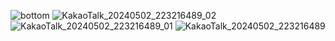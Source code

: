 ![bottom](https://github.com/CopikProjeckId/TstoryFrontend/assets/104090722/310c5eae-e682-4b44-8ac2-12faf975aeff)
![KakaoTalk_20240502_223216489_02](https://github.com/CopikProjeckId/TstoryFrontend/assets/104090722/1b7a38eb-f82e-4059-8ea4-2b5aac1dd65f)
![KakaoTalk_20240502_223216489_01](https://github.com/CopikProjeckId/TstoryFrontend/assets/104090722/d66a1364-a53f-47c8-80ba-b89e6c8e4c7c)
![KakaoTalk_20240502_223216489](https://github.com/CopikProjeckId/TstoryFrontend/assets/104090722/d60acc26-8c02-4423-95cf-c43f1d816876)
